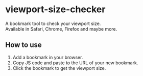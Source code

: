 # viewport-size-checker
A bookmark tool to check your viewport size. <br>
Available in Safari, Chrome, Firefox and maybe more.

## How to use
1. Add a bookmark in your browser.
2. Copy JS code and paste to the URL of your new bookmark.
3. Click the bookmark to get the viewport size.
